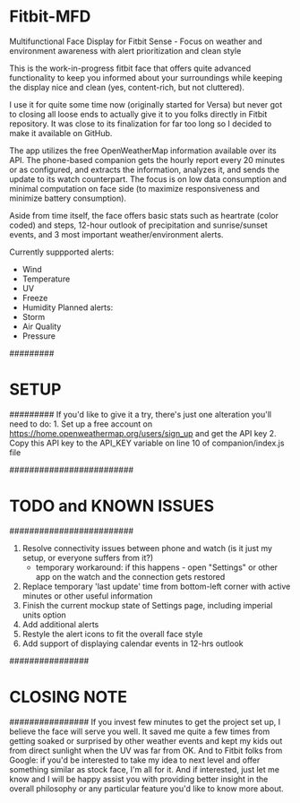 # Fitbit-MFD
Multifunctional Face Display for Fitbit Sense - Focus on weather and environment awareness with alert prioritization and clean style

This is the work-in-progress fitbit face that offers quite advanced functionality to keep you informed about your surroundings while keeping the display nice and clean (yes, content-rich, but not cluttered).

I use it for quite some time now (originally started for Versa) but never got to closing all loose ends to actually give it to you folks directly in Fitbit repository.
It was close to its finalization for far too long so I decided to make it available on GitHub.

The app utilizes the free OpenWeatherMap information available over its API. The phone-based companion gets the hourly report every 20 minutes or as configured, and extracts the information, analyzes it, and sends the update to its watch counterpart. The focus is on low data consumption and minimal computation on face side (to maximize responsiveness and minimize battery consumption).

Aside from time itself, the face offers basic stats such as heartrate (color coded) and steps, 12-hour outlook of precipitation and sunrise/sunset events, and 3 most important weather/environment alerts.

Currently suppported alerts:
- Wind
- Temperature
- UV
- Freeze
- Humidity
Planned alerts:
- Storm
- Air Quality
- Pressure

#########
# SETUP #
#########
If you'd like to give it a try, there's just one alteration you'll need to do:
	1. Set up a free account on https://home.openweathermap.org/users/sign_up and get the API key
	2. Copy this API key to the API_KEY variable on line 10 of companion/index.js file

#########################
# TODO and KNOWN ISSUES #
#########################
1. Resolve connectivity issues between phone and watch (is it just my setup, or everyone suffers from it?)
	- temporary workaround: if this happens - open "Settings" or other app on the watch and the connection gets restored
2. Replace temporary 'last update' time from bottom-left corner with active minutes or other useful information
3. Finish the current mockup state of Settings page, including imperial units option
4. Add additional alerts
5. Restyle the alert icons to fit the overall face style
6. Add support of displaying calendar events in 12-hrs outlook

################
# CLOSING NOTE #
################
If you invest few minutes to get the project set up, I believe the face will serve you well. It saved me quite a few times from getting soaked or surprised by other weather events and kept my kids out from direct sunlight when the UV was far from OK.
And to Fitbit folks from Google: if you'd be interested to take my idea to next level and offer something similar as stock face, I'm all for it. And if interested, just let me know and I will be happy assist you with providing better insight in the overall philosophy or any particular feature you'd like to know more about.